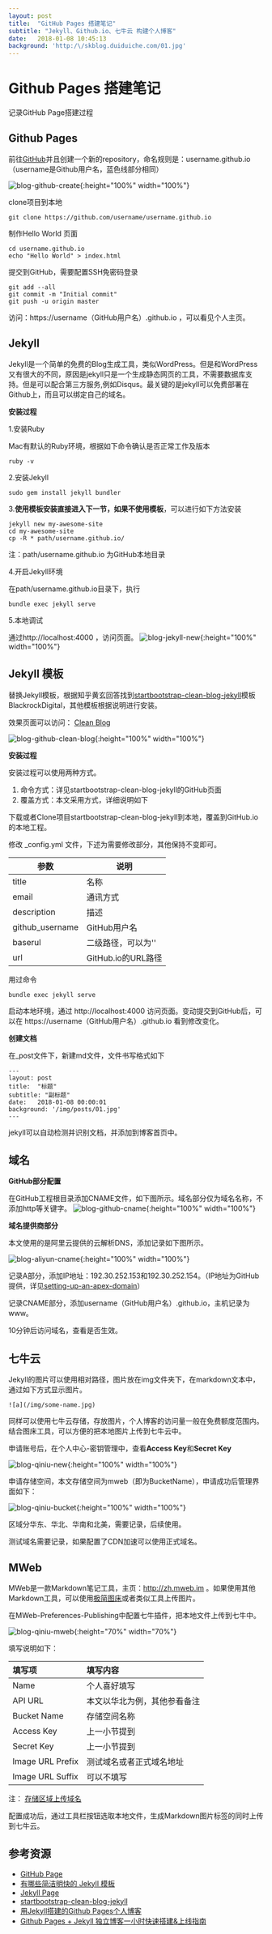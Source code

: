 ```yaml
---
layout: post
title:  "GitHub Pages 搭建笔记"
subtitle: "Jekyll、Github.io、七牛云 构建个人博客"
date:   2018-01-08 10:45:13
background: 'http:/\/skblog.duiduiche.com/01.jpg'
---
```


# Github Pages 搭建笔记

记录GitHub Page搭建过程

## Github Pages
前往[GitHub](https://github.com/)并且创建一个新的repository，命名规则是：username.github.io（username是Github用户名，蓝色线部分相同）

![blog-github-create](http://skblog.duiduiche.com/blog-github-create.jpg){:height="100%" width="100%"}

clone项目到本地


```shell
git clone https://github.com/username/username.github.io
```


制作Hello World 页面

```shell
cd username.github.io
echo "Hello World" > index.html
```

提交到GitHub，需要配置SSH免密码登录

```shell
git add --all
git commit -m "Initial commit"
git push -u origin master
```

访问：https://username（GitHub用户名）.github.io ，可以看见个人主页。

## Jekyll

Jekyll是一个简单的免费的Blog生成工具，类似WordPress。但是和WordPress又有很大的不同，原因是jekyll只是一个生成静态网页的工具，不需要数据库支持。但是可以配合第三方服务,例如Disqus。最关键的是jekyll可以免费部署在Github上，而且可以绑定自己的域名。

**安装过程**

1.安装Ruby

Mac有默认的Ruby环境，根据如下命令确认是否正常工作及版本

```shell
ruby -v
```

2.安装Jekyll

```shell
sudo gem install jekyll bundler
```
 
3.**使用模板安装直接进入下一节，如果不使用模板**，可以进行如下方法安装

```shell
jekyll new my-awesome-site
cd my-awesome-site
cp -R * path/username.github.io/
```
注：path/username.github.io 为GitHub本地目录

4.开启Jekyll环境

在path/username.github.io目录下，执行

```shell
bundle exec jekyll serve
```

5.本地调试

通过http://localhost:4000 ，访问页面。
![blog-jekyll-new](http://skblog.duiduiche.com/blog-jekyll-new.jpg){:height="100%" width="100%"}


## Jekyll 模板

替换Jekyll模板，根据知乎黄玄回答找到[startbootstrap-clean-blog-jekyll](https://github.com/BlackrockDigital/startbootstrap-clean-blog-jekyll)模板BlackrockDigital，其他模板根据说明进行安装。

效果页面可以访问： [Clean Blog](http://blackrockdigital.github.io/startbootstrap-clean-blog-jekyll/)

![blog-github-clean-blog](http://skblog.duiduiche.com/blog-github-clean-blog.jpg){:height="100%" width="100%"}

**安装过程**

安装过程可以使用两种方式。

1. 命令方式：详见startbootstrap-clean-blog-jekyll的GitHub页面
2. 覆盖方式：本文采用方式，详细说明如下

下载或者Clone项目startbootstrap-clean-blog-jekyll到本地，覆盖到GitHub.io的本地工程。

修改 _config.yml 文件，下述为需要修改部分，其他保持不变即可。

| 参数 | 说明 | 
| --- | --- | 
| title | 名称 |
| email | 通讯方式 |
| description | 描述 |
| github_username | GitHub用户名 |
| baserul | 二级路径，可以为'' | 
| url | GitHub.io的URL路径 |

用过命令

```shell
bundle exec jekyll serve
```
启动本地环境，通过 http://localhost:4000 访问页面。变动提交到GitHub后，可以在 https://username（GitHub用户名）.github.io 看到修改变化。

**创建文档**

在_post文件下，新建md文件，文件书写格式如下

```
---
layout: post
title:  "标题"
subtitle: "副标题"
date:   2018-01-08 00:00:01
background: '/img/posts/01.jpg'
---
```

jekyll可以自动检测并识别文档，并添加到博客首页中。


## 域名

**GitHub部分配置**

在GitHub工程根目录添加CNAME文件，如下图所示。域名部分仅为域名名称，不添加http等关键字。
![blog-github-cname](http://skblog.duiduiche.com/blog-github-cname.jpg){:height="100%" width="100%"}

**域名提供商部分**

本文使用的是阿里云提供的云解析DNS，添加记录如下图所示。

![blog-aliyun-cname](http://skblog.duiduiche.com/blog-aliyun-cname.jpg){:height="100%" width="100%"}


记录A部分，添加IP地址：192.30.252.153和192.30.252.154。（IP地址为GitHub提供，详见[setting-up-an-apex-domain](https://help.github.com/articles/setting-up-an-apex-domain/)）

记录CNAME部分，添加username（GitHub用户名）.github.io，主机记录为www。

10分钟后访问域名，查看是否生效。

## 七牛云

Jekyll的图片可以使用相对路径，图片放在img文件夹下，在markdown文本中，通过如下方式显示图片。

```
![a](/img/some-name.jpg)
```

同样可以使用七牛云存储，存放图片，个人博客的访问量一般在免费额度范围内。结合图床工具，可以方便的把本地图片上传到七牛云中。

申请账号后，在个人中心-密钥管理中，查看**Access Key**和**Secret Key**

![blog-qiniu-new](http://skblog.duiduiche.com/blog-qiniu-new.jpg){:height="100%" width="100%"}

申请存储空间，本文存储空间为mweb（即为BucketName），申请成功后管理界面如下：

![blog-qiniu-bucket](http://skblog.duiduiche.com/blog-qiniu-bucket.jpg){:height="100%" width="100%"}

区域分华东、华北、华南和北美，需要记录，后续使用。

测试域名需要记录，如果配置了CDN加速可以使用正式域名。


## MWeb

MWeb是一款Markdown笔记工具，主页：http://zh.mweb.im 。如果使用其他Markdown工具，可以使用[极简图床](http://jiantuku.com/)或者类似工具上传图片。

在MWeb-Preferences-Publishing中配置七牛插件，把本地文件上传到七牛中。

![blog-qiniu-mweb](http://skblog.duiduiche.com/blog-qiniu-mweb.jpg){:height="70%" width="70%"}

填写说明如下：

| 填写项 | 填写内容 |
|:--------- |:-------------|
| Name | 个人喜好填写 | 
| API URL | 本文以华北为例，其他参看备注 |
| Bucket Name | 存储空间名称 |
| Access Key | 上一小节提到 |
| Secret Key | 上一小节提到 |
| Image URL Prefix | 测试域名或者正式域名地址 |
| Image URL Suffix | 可以不填写 |


注： [存储区域上传域名](https://developer.qiniu.com/kodo/manual/1671/region-endpoint)

配置成功后，通过工具栏按钮选取本地文件，生成Markdown图片标签的同时上传到七牛云。


## 参考资源

* [GitHub Page](https://pages.github.com/)
* [有哪些简洁明快的 Jekyll 模板](https://www.zhihu.com/question/20223939)
* [Jekyll Page](https://jekyllrb.com/)
* [startbootstrap-clean-blog-jekyll](https://github.com/BlackrockDigital/startbootstrap-clean-blog-jekyll)
* [用Jekyll搭建的Github Pages个人博客](https://www.jianshu.com/p/88c9e72978b4)
* [Github Pages + Jekyll 独立博客一小时快速搭建&上线指南](http://playingfingers.com/2016/03/26/build-a-blog/)



